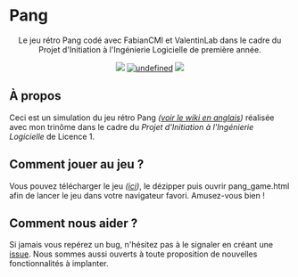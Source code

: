Pang 
======================
<p align="center">Le jeu rétro Pang codé avec FabianCMI et ValentinLab dans le cadre du Projet d'Initiation à l'Ingénierie Logicielle de première année.</p>

<p align="center">
	  <img src="https://img.shields.io/badge/built%20with-js-brightgreen.svg">
	  <a href="https://github.com/nathanaelhoun/Pang/graphs/contributors"><img alt="undefined" src="https://img.shields.io/github/contributors/nathanaelhoun/Pang.svg?colorB=blue&style=flat"></a>
	  <a href="https://github.com/nathanaelhoun/Pang/blob/master/LICENSE"><img src="https://img.shields.io/github/license/nathanaelhoun/Pang.svg?style=flat"></a>
</p>

## À propos
Ceci est un simulation du jeu rétro Pang *([voir le wiki en anglais](https://en.wikipedia.org/wiki/Pang_(video_game)))* réalisée avec mon trinôme dans le cadre du *Projet d'Initiation à l'Ingénierie Logicielle* de Licence 1.

## Comment jouer au jeu ?
Vous pouvez télécharger le jeu *([ici](https://github.com/nathanaelhoun/Pang/archive/master.zip))*, le dézipper puis ouvrir pang_game.html afin de lancer le jeu dans votre navigateur favori. Amusez-vous bien !

## Comment nous aider ?
Si jamais vous repérez un bug, n'hésitez pas à le signaler en créant une [issue](https://github.com/nathanaelhoun/Pang/issues). Nous sommes aussi ouverts à toute proposition de nouvelles fonctionnalités à implanter.